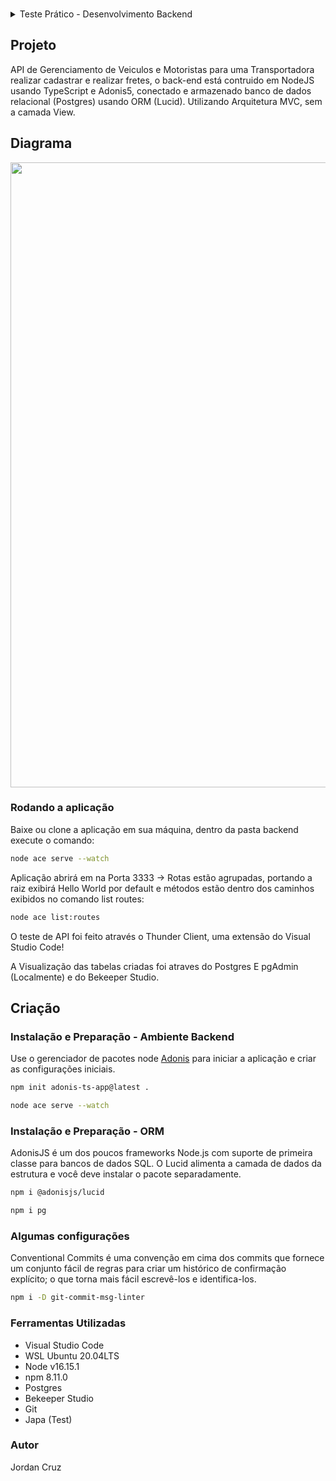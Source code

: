 ### 

<details>
<summary> Teste Prático - Desenvolvimento Backend  </summary>
<div class="text-justify">

### O Desafio - Criar uma API para gestão de frete de uma transportadora

#### A api consiste em algumas entidades:

##### Motorista - (Motorista que irá efetuar o frete)
O motoristorista pode aceitar o frete de apenas uma transportadora

##### Transportadora - (Empresa que irá disponibilizar o frete)
A transportadora pode disponibilizar diversos fretes
Os fretes precisam ser ordenados por status e data

##### Frete - (Frete disponibilizado peka transportadora)
O cálculo do frete é a soma do KM + volume da carga em KG
R$ 1,60 por km
R$ 2,00 Por kg

##### Veículo - Veículo que irá efetuar o frete
Veículo deve pertencer a um único motorista

##### Tipo de veículo - Tipos de veículos
Os tipos de veículos devem conter os seguintes campos:
Capacidade em kg
Altura do baú
Largura do baú
Comprimento do baú
Peso total do veículo

#### Documentação
No README do projeto explique:

- Passos para execução do projeto.
- Requisitos
- Usar língua inglesa para escrita do código
- Usar NodeJs + TypeScript
- Banco de dados Postgres
- Adicionar swagger
- API RestFull
- Você é livre para utilizar algum framework node ex: Nest
- Você é livre para definir a modelagem e organização das features a serem implementadas.

#### O que será avaliado
- Organização do projeto.
- Simplicidade da implementação.
- Modelagem do Banco de Dados.
- Qualidade do código.
= Utilização correta dos status HTTP (200, 404, 500, etc...) Processo de build.
- Qualidade dos testes (é um diferencial).

#### Dúvidas
- Caso não encontre a sua resposta, sinta-se à vontade para abrir uma issue =]

</div>
</details>

## Projeto
API de Gerenciamento de Veiculos e Motoristas para uma Transportadora realizar cadastrar e realizar fretes, o back-end está contruido em NodeJS usando TypeScript e Adonis5, conectado e armazenado banco de dados relacional (Postgres) usando ORM (Lucid). Utilizando Arquitetura MVC, sem a camada View.

## Diagrama
<img align="center" width="1000" src="resources/assets">


### Rodando a aplicação

Baixe ou clone a aplicação em sua máquina, dentro da pasta backend execute o comando:
```bash
node ace serve --watch
```
Aplicação abrirá em na Porta 3333 -> Rotas estão agrupadas, portando a raiz exibirá Hello World por default e métodos estão dentro dos caminhos exibidos no comando list routes:

```bash
node ace list:routes  
```

O teste de API foi feito através o Thunder Client, uma extensão do Visual Studio Code!

A Visualização das tabelas criadas foi atraves do Postgres E pgAdmin (Localmente) e do Bekeeper Studio.

## Criação
### Instalação e Preparação - Ambiente Backend

Use o gerenciador de pacotes node [Adonis](https://docs.adonisjs.com/guides/installation) para iniciar a aplicação e criar as configurações iniciais.

```bash
npm init adonis-ts-app@latest .
```

```bash
node ace serve --watch
```

### Instalação e Preparação - ORM

AdonisJS é um dos poucos frameworks Node.js com suporte de primeira classe para bancos de dados SQL. O Lucid alimenta a camada de dados da estrutura e você deve instalar o pacote separadamente.

```bash
npm i @adonisjs/lucid
```

```bash
npm i pg
```

### Algumas configurações 

Conventional Commits é uma convenção em cima dos commits que fornece um conjunto fácil de regras para criar um histórico de confirmação explícito; o que torna mais fácil escrevê-los e identifica-los. 
```bash
npm i -D git-commit-msg-linter
```

### Ferramentas Utilizadas
- Visual Studio Code
- WSL Ubuntu 20.04LTS
- Node v16.15.1
- npm 8.11.0
- Postgres
- Bekeeper Studio
- Git
- Japa (Test)

### Autor
Jordan Cruz
